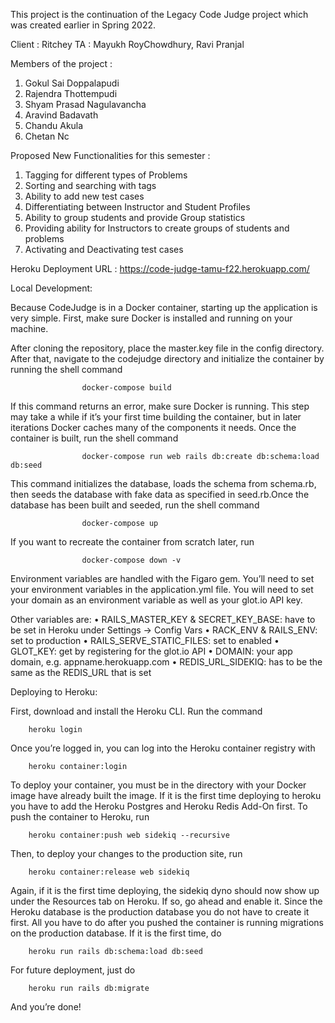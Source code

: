 
This project is the continuation of the Legacy Code Judge project which was created earlier in Spring 2022. 

Client : Ritchey
TA :  Mayukh RoyChowdhury, Ravi Pranjal

Members of the project :

1. Gokul Sai Doppalapudi
2. Rajendra Thottempudi
3. Shyam Prasad Nagulavancha
4. Aravind Badavath
5. Chandu Akula
6. Chetan Nc 


Proposed New Functionalities for this semester :

1. Tagging for different types of Problems
2. Sorting and searching with tags
3. Ability to add new test cases 
4. Differentiating between Instructor and Student Profiles
5. Ability to group students and provide Group statistics
6. Providing ability for Instructors to create groups of students and problems
7. Activating and Deactivating test cases

Heroku Deployment URL : https://code-judge-tamu-f22.herokuapp.com/



Local Development:

Because CodeJudge is in a Docker container, starting up the application is very simple. First, make sure Docker is installed and running on your machine.

After cloning the repository, place the master.key file in the config directory. After that, navigate to the codejudge directory and initialize the container by running the shell command

					docker-compose build
					
If this command returns an error, make sure Docker is running. This step may take a while if it’s your first time building the container, but in later
iterations Docker caches many of the components it needs. Once the container is built, run the shell command 
					
					docker-compose run web rails db:create db:schema:load db:seed
					
This command initializes the database, loads the schema from schema.rb, then seeds the database with fake data as specified in seed.rb.Once the database has been built and seeded, run the shell command

					docker-compose up
					
If you want to recreate the container from scratch later, run

					docker-compose down -v
					
Environment variables are handled with the Figaro gem. You’ll need to set your environment variables in the application.yml file. You will need to
set your domain as an environment variable as well as your glot.io API key.

Other variables are:
• RAILS_MASTER_KEY & SECRET_KEY_BASE: have to be set in Heroku
under Settings → Config Vars
• RACK_ENV & RAILS_ENV: set to production
• RAILS_SERVE_STATIC_FILES: set to enabled
• GLOT_KEY: get by registering for the glot.io API
• DOMAIN: your app domain, e.g. appname.herokuapp.com
• REDIS_URL_SIDEKIQ: has to be the same as the REDIS_URL that is set


Deploying to Heroku:

First, download and install the Heroku CLI. Run the command

		heroku login
		
Once you’re logged in, you can log into the Heroku container registry with

		heroku container:login
		
To deploy your container, you must be in the directory with your Docker image have already built the image. If it is the first time deploying to heroku
you have to add the Heroku Postgres and Heroku Redis Add-On first. To push the container to Heroku, run

		heroku container:push web sidekiq --recursive
		
Then, to deploy your changes to the production site, run

		heroku container:release web sidekiq


Again, if it is the first time deploying, the sidekiq dyno should now show up under the Resources tab on Heroku. If so, go ahead and enable it.
Since the Heroku database is the production database you do not have to create it first. All you have to do after you pushed the container is running migrations on the production database. If it is the first time, do

		heroku run rails db:schema:load db:seed
		
For future deployment, just do

		heroku run rails db:migrate
		
And you’re done!
